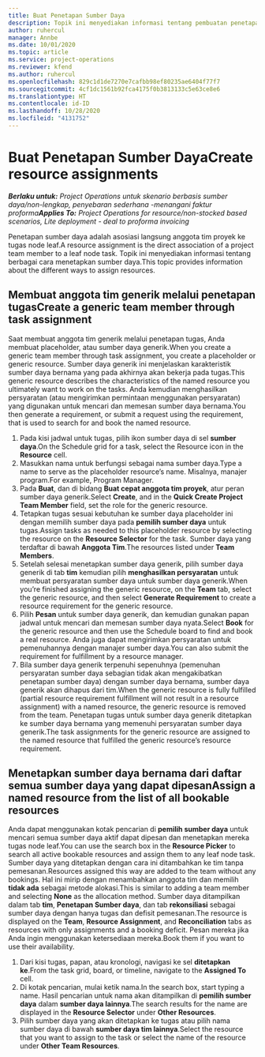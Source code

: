 ```yaml
---
title: Buat Penetapan Sumber Daya
description: Topik ini menyediakan informasi tentang pembuatan penetapan sumber daya generik dan bernama.
author: ruhercul
manager: Annbe
ms.date: 10/01/2020
ms.topic: article
ms.service: project-operations
ms.reviewer: kfend
ms.author: ruhercul
ms.openlocfilehash: 829c1d1de7270e7cafbb98ef80235ae6404f77f7
ms.sourcegitcommit: 4cf1dc1561b92fca4175f0b3813133c5e63ce8e6
ms.translationtype: HT
ms.contentlocale: id-ID
ms.lasthandoff: 10/28/2020
ms.locfileid: "4131752"
---
```

# <a name="create-resource-assignments"></a><span data-ttu-id="c91dd-103">Buat Penetapan Sumber Daya</span><span class="sxs-lookup"><span data-stu-id="c91dd-103">Create resource assignments</span></span>

<span data-ttu-id="c91dd-104">_**Berlaku untuk:** Project Operations untuk skenario berbasis sumber daya/non-lengkap, penyebaran sederhana -menangani faktur proforma_</span><span class="sxs-lookup"><span data-stu-id="c91dd-104">_**Applies To:** Project Operations for resource/non-stocked based scenarios, Lite deployment - deal to proforma invoicing_</span></span>


<span data-ttu-id="c91dd-105">Penetapan sumber daya adalah asosiasi langsung anggota tim proyek ke tugas node leaf.</span><span class="sxs-lookup"><span data-stu-id="c91dd-105">A resource assignment is the direct association of a project team member to a leaf node task.</span></span> <span data-ttu-id="c91dd-106">Topik ini menyediakan informasi tentang berbagai cara menetapkan sumber daya.</span><span class="sxs-lookup"><span data-stu-id="c91dd-106">This topic provides information about the different ways to assign resources.</span></span>

## <a name="create-a-generic-team-member-through-task-assignment"></a><span data-ttu-id="c91dd-107">Membuat anggota tim generik melalui penetapan tugas</span><span class="sxs-lookup"><span data-stu-id="c91dd-107">Create a generic team member through task assignment</span></span>


<span data-ttu-id="c91dd-108">Saat membuat anggota tim generik melalui penetapan tugas, Anda membuat placeholder, atau sumber daya generik.</span><span class="sxs-lookup"><span data-stu-id="c91dd-108">When you create a generic team member through task assignment, you create a placeholder or generic resource.</span></span> <span data-ttu-id="c91dd-109">Sumber daya generik ini menjelaskan karakteristik sumber daya bernama yang pada akhirnya akan bekerja pada tugas.</span><span class="sxs-lookup"><span data-stu-id="c91dd-109">This generic resource describes the characteristics of the named resource you ultimately want to work on the tasks.</span></span> <span data-ttu-id="c91dd-110">Anda kemudian menghasilkan persyaratan (atau mengirimkan permintaan menggunakan persyaratan) yang digunakan untuk mencari dan memesan sumber daya bernama.</span><span class="sxs-lookup"><span data-stu-id="c91dd-110">You then generate a requirement, or submit a request using the requirement, that is used to search for and book the named resource.</span></span>

1. <span data-ttu-id="c91dd-111">Pada kisi jadwal untuk tugas, pilih ikon sumber daya di sel **sumber daya**.</span><span class="sxs-lookup"><span data-stu-id="c91dd-111">On the Schedule grid for a task, select the Resource icon in the **Resource** cell.</span></span>
2. <span data-ttu-id="c91dd-112">Masukkan nama untuk berfungsi sebagai nama sumber daya.</span><span class="sxs-lookup"><span data-stu-id="c91dd-112">Type a name to serve as the placeholder resource’s name.</span></span> <span data-ttu-id="c91dd-113">Misalnya, manajer program.</span><span class="sxs-lookup"><span data-stu-id="c91dd-113">For example, Program Manager.</span></span>
3. <span data-ttu-id="c91dd-114">Pada **Buat**, dan di bidang **Buat cepat anggota tim proyek**, atur peran sumber daya generik.</span><span class="sxs-lookup"><span data-stu-id="c91dd-114">Select **Create**, and in the **Quick Create Project Team Member** field, set the role for the generic resource.</span></span>
4. <span data-ttu-id="c91dd-115">Tetapkan tugas sesuai kebutuhan ke sumber daya placeholder ini dengan memilih sumber daya pada **pemilih sumber daya** untuk tugas.</span><span class="sxs-lookup"><span data-stu-id="c91dd-115">Assign tasks as needed to this placeholder resource by selecting the resource on the **Resource Selector** for the task.</span></span> <span data-ttu-id="c91dd-116">Sumber daya yang terdaftar di bawah **Anggota Tim**.</span><span class="sxs-lookup"><span data-stu-id="c91dd-116">The resources listed under **Team Members**.</span></span>
5. <span data-ttu-id="c91dd-117">Setelah selesai menetapkan sumber daya generik, pilih sumber daya generik di tab **tim** kemudian pilih **menghasilkan persyaratan** untuk membuat persyaratan sumber daya untuk sumber daya generik.</span><span class="sxs-lookup"><span data-stu-id="c91dd-117">When you’re finished assigning the generic resource, on the **Team** tab, select the generic resource, and then select **Generate Requirement** to create a resource requirement for the generic resource.</span></span>
6. <span data-ttu-id="c91dd-118">Pilih **Pesan** untuk sumber daya generik, dan kemudian gunakan papan jadwal untuk mencari dan memesan sumber daya nyata.</span><span class="sxs-lookup"><span data-stu-id="c91dd-118">Select **Book** for the generic resource and then use the Schedule board to find and book a real resource.</span></span> <span data-ttu-id="c91dd-119">Anda juga dapat mengirimkan persyaratan untuk pemenuhannya dengan manajer sumber daya.</span><span class="sxs-lookup"><span data-stu-id="c91dd-119">You can also submit the requirement for fulfillment by a resource manager.</span></span>
7. <span data-ttu-id="c91dd-120">Bila sumber daya generik terpenuhi sepenuhnya (pemenuhan persyaratan sumber daya sebagian tidak akan mengakibatkan penetapan sumber daya) dengan sumber daya bernama, sumber daya generik akan dihapus dari tim.</span><span class="sxs-lookup"><span data-stu-id="c91dd-120">When the generic resource is fully fulfilled (partial resource requirement fulfillment will not result in a resource assignment) with a named resource, the generic resource is removed from the team.</span></span> <span data-ttu-id="c91dd-121">Penetapan tugas untuk sumber daya generik ditetapkan ke sumber daya bernama yang memenuhi persyaratan sumber daya generik.</span><span class="sxs-lookup"><span data-stu-id="c91dd-121">The task assignments for the generic resource are assigned to the named resource that fulfilled the generic resource’s resource requirement.</span></span>

## <a name="assign-a-named-resource-from-the-list-of-all-bookable-resources"></a><span data-ttu-id="c91dd-122">Menetapkan sumber daya bernama dari daftar semua sumber daya yang dapat dipesan</span><span class="sxs-lookup"><span data-stu-id="c91dd-122">Assign a named resource from the list of all bookable resources</span></span>

<span data-ttu-id="c91dd-123">Anda dapat menggunakan kotak pencarian di **pemilih sumber daya** untuk mencari semua sumber daya aktif dapat dipesan dan menetapkan mereka tugas node leaf.</span><span class="sxs-lookup"><span data-stu-id="c91dd-123">You can use the search box in the **Resource Picker** to search all active bookable resources and assign them to any leaf node task.</span></span> <span data-ttu-id="c91dd-124">Sumber daya yang ditetapkan dengan cara ini ditambahkan ke tim tanpa pemesanan.</span><span class="sxs-lookup"><span data-stu-id="c91dd-124">Resources assigned this way are added to the team without any bookings.</span></span> <span data-ttu-id="c91dd-125">Hal ini mirip dengan menambahkan anggota tim dan memilih **tidak ada** sebagai metode alokasi.</span><span class="sxs-lookup"><span data-stu-id="c91dd-125">This is similar to adding a team member and selecting **None** as the allocation method.</span></span> <span data-ttu-id="c91dd-126">Sumber daya ditampilkan dalam tab **tim**, **Penetapan Sumber daya**, dan tab **rekonsiliasi** sebagai sumber daya dengan hanya tugas dan defisit pemesanan.</span><span class="sxs-lookup"><span data-stu-id="c91dd-126">The resource is displayed on the **Team**, **Resource Assignment**, and **Reconciliation** tabs as resources with only assignments and a booking deficit.</span></span> <span data-ttu-id="c91dd-127">Pesan mereka jika Anda ingin menggunakan ketersediaan mereka.</span><span class="sxs-lookup"><span data-stu-id="c91dd-127">Book them if you want to use their availability.</span></span>

1. <span data-ttu-id="c91dd-128">Dari kisi tugas, papan, atau kronologi, navigasi ke sel **ditetapkan ke**.</span><span class="sxs-lookup"><span data-stu-id="c91dd-128">From the task grid, board, or timeline, navigate to the **Assigned To** cell.</span></span>
2. <span data-ttu-id="c91dd-129">Di kotak pencarian, mulai ketik nama.</span><span class="sxs-lookup"><span data-stu-id="c91dd-129">In the search box, start typing a name.</span></span> <span data-ttu-id="c91dd-130">Hasil pencarian untuk nama akan ditampilkan di **pemilih sumber daya** dalam **sumber daya lainnya**.</span><span class="sxs-lookup"><span data-stu-id="c91dd-130">The search results for the name are displayed in the **Resource Selector** under **Other Resources**.</span></span>
3. <span data-ttu-id="c91dd-131">Pilih sumber daya yang akan ditetapkan ke tugas atau pilih nama sumber daya di bawah **sumber daya tim lainnya**.</span><span class="sxs-lookup"><span data-stu-id="c91dd-131">Select the resource that you want to assign to the task or select the name of the resource under **Other Team Resources**.</span></span>
